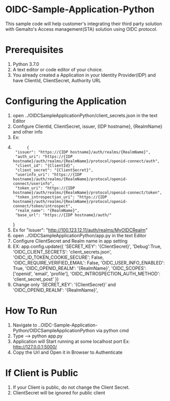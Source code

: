 # OIDC-Sample-Application-Python
This sample code will help customer's integrating their third party solution with Gemalto's Access management(STA) solution using OIDC protocol.

# Prerequisites
1. Python 3.7.0
2. A text editor or code editor of your choice.
3. You already created a Application in your Identity Provider(IDP) and have ClientId, ClientSecret, Authority URL

# Configuring the Application
1. open ../OIDCSampleApplicationPython/client_secrets.json in the text Editor
2. Configure ClientId, ClientSecret, issuer, {IDP hostname}, {RealmName} and other info
3. Ex: 
4. 			 {
        "issuer": "https://{IDP hostname}/auth/realms/{RealmName}",
        "auth_uri": "https://{IDP hostname}/auth/realms/{RealmName}/protocol/openid-connect/auth",
        "client_id": "{ClientId}",
        "client_secret": "{ClientSecret}",
        "userinfo_uri": "https://{IDP hostname}/auth/realms/{RealmName}/protocol/openid-connect/userinfo",
        "token_uri": "https://{IDP hostname}/auth/realms/{RealmName}/protocol/openid-connect/token",
        "token_introspection_uri": "https://{IDP hostname}/auth/realms/{RealmName}/protocol/openid-connect/token/introspect",
        "realm_name": "{RealmName}",
        "base_url": "https://{IDP hostname}/auth/"
    }
4. Ex for "issuer": "http://100.123.12.11/auth/realms/MyOIDCRealm"
5. open ../OIDCSampleApplicationPython/app.py in the text Editor
6. Configure ClientSecret and Realm name in app setting  
7. EX:  app.config.update({
     'SECRET_KEY': '{ClientSecret}',
     'Debug':True,
     'OIDC_CLIENT_SECRETS': 'client_secrets.json',
     'OIDC_ID_TOKEN_COOKIE_SECURE': False,
     'OIDC_REQUIRE_VERIFIED_EMAIL': False,
     'OIDC_USER_INFO_ENABLED': True,
     'OIDC_OPENID_REALM': '{RealmName}',
     'OIDC_SCOPES': ['openid', 'email', 'profile'],
     'OIDC_INTROSPECTION_AUTH_METHOD': 'client_secret_post'
})
8. Change only 'SECRET_KEY': '{ClientSecret}' and 'OIDC_OPENID_REALM': '{RealmName}',

# How To Run
1. Navigate to ..OIDC-Sample-Application-Python/OIDCSampleApplicationPython via python cmd
2. Type -->  python app.py
3. Application will Start running at some localhost port Ex: http://127.0.0.1:5000/
4. Copy the Url and Open it in Browser to Authenticate

# If Client is Public
1. If your Client is public, do not change the Client Secret.
2. ClientSecret will be ignored for public client
